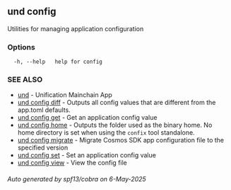 ## und config

Utilities for managing application configuration

### Options

```
  -h, --help   help for config
```

### SEE ALSO

* [und](und.md)	 - Unification Mainchain App
* [und config diff](und_config_diff.md)	 - Outputs all config values that are different from the app.toml defaults.
* [und config get](und_config_get.md)	 - Get an application config value
* [und config home](und_config_home.md)	 - Outputs the folder used as the binary home. No home directory is set when using the `confix` tool standalone.
* [und config migrate](und_config_migrate.md)	 - Migrate Cosmos SDK app configuration file to the specified version
* [und config set](und_config_set.md)	 - Set an application config value
* [und config view](und_config_view.md)	 - View the config file

###### Auto generated by spf13/cobra on 6-May-2025
